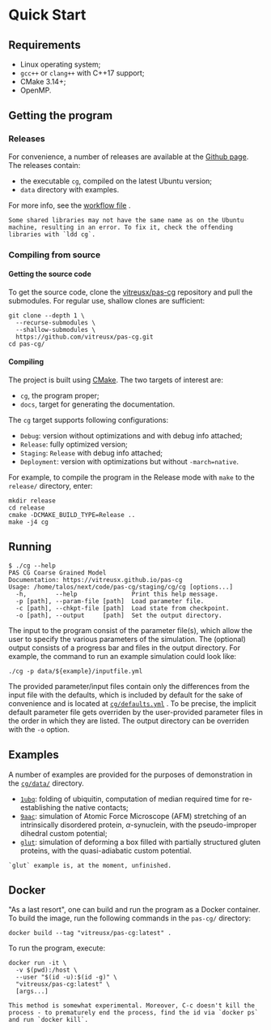 # Quick Start

## Requirements

- Linux operating system;
- `gcc++` or `clang++` with C++17 support;
- CMake 3.14+;
- OpenMP.

## Getting the program

### Releases

For convenience, a number of releases are available at
the [Github page](https://github.com/vitreusx/pas-cg/releases). The releases
contain:

- the executable `cg`, compiled on the latest Ubuntu version;
- `data` directory with examples.

For more info, see
the [workflow file](https://github.com/vitreusx/pas-cg/blob/main/.github/workflows/create-release.yml)
.

```{warning}
Some shared libraries may not have the same name as on the Ubuntu machine, resulting in an error. To fix it, check the offending libraries with `ldd cg`.
```

### Compiling from source

#### Getting the source code

To get the source code, clone
the [vitreusx/pas-cg](https://github.com/vitreusx/pas-cg) repository and pull
the submodules. For regular use, shallow clones are sufficient:

```shell
git clone --depth 1 \
  --recurse-submodules \
  --shallow-submodules \
  https://github.com/vitreusx/pas-cg.git
cd pas-cg/
```

#### Compiling

The project is built using [CMake](https://cmake.org/). The two targets of
interest are:

- `cg`, the program proper;
- `docs`, target for generating the documentation.

The `cg` target supports following configurations:

- `Debug`: version without optimizations and with debug info attached;
- `Release`: fully optimized version;
- `Staging`: `Release` with debug info attached;
- `Deployment`: version with optimizations but without `-march=native`.

For example, to compile the program in the Release mode with `make` to
the `release/` directory, enter:

```shell
mkdir release
cd release
cmake -DCMAKE_BUILD_TYPE=Release ..
make -j4 cg
```

## Running

```
$ ./cg --help
PAS CG Coarse Grained Model
Documentation: https://vitreusx.github.io/pas-cg
Usage: /home/talos/next/code/pas-cg/staging/cg/cg [options...]
  -h,        --help               Print this help message.
  -p [path], --param-file [path]  Load parameter file.
  -c [path], --chkpt-file [path]  Load state from checkpoint.
  -o [path], --output     [path]  Set the output directory.
```

The input to the program consist of the parameter file(s), which allow the user
to specify the various parameters of the simulation. The (optional) output
consists of a progress bar and files in the output directory. For example, the
command to run an example simulation could look like:

```shell
./cg -p data/${example}/inputfile.yml
```

The provided parameter/input files contain only the differences from the input
file with the defaults, which is included by default for the sake of convenience
and is located
at [`cg/defaults.yml`](https://github.com/vitreusx/pas-cg/blob/main/cg/default.yml)
. To be precise, the implicit default parameter file gets overriden by the
user-provided parameter files in the order in which they are listed. The output
directory can be overriden with the `-o` option.

## Examples

A number of examples are provided for the purposes of demonstration in
the [`cg/data/`](https://github.com/vitreusx/pas-cg/tree/main/cg/data)
directory.

- [`1ubq`](https://github.com/vitreusx/pas-cg/tree/main/cg/data/1ubq): folding
  of ubiquitin, computation of median required time for re-establishing the
  native contacts;
- [`9aac`](https://github.com/vitreusx/pas-cg/tree/main/cg/data/9aac):
  simulation of Atomic Force Microscope (AFM) stretching of an intrinsically
  disordered protein, $\alpha$-synuclein, with the pseudo-improper dihedral
  custom potential;
- [`glut`](https://github.com/vitreusx/pas-cg/tree/main/cg/data/1ubq):
  simulation of deforming a box filled with partially structured gluten
  proteins, with the quasi-adiabatic custom potential.

```{warning}
`glut` example is, at the moment, unfinished.
```

## Docker

"As a last resort", one can build and run the program as a Docker container. To
build the image, run the following commands in the `pas-cg/` directory:

```shell
docker build --tag "vitreusx/pas-cg:latest" .
```

To run the program, execute:

```shell
docker run -it \
  -v $(pwd):/host \
  --user "$(id -u):$(id -g)" \
  "vitreusx/pas-cg:latest" \
  [args...]
```

```{warning}
This method is somewhat experimental. Moreover, C-c doesn't kill the process - to prematurely end the process, find the id via `docker ps` and run `docker kill`.
```